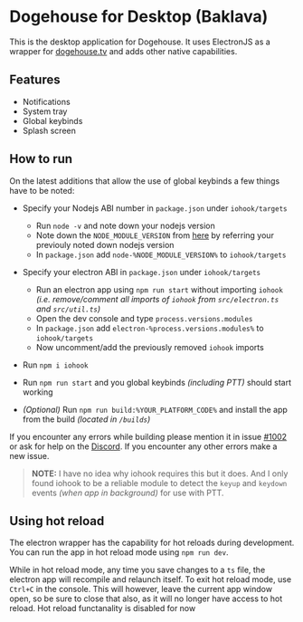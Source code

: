 # Dogehouse for Desktop (Baklava)

This is the desktop application for Dogehouse.
It uses ElectronJS as a wrapper for [dogehouse.tv](https://dogehouse.tv) and adds other native capabilities.

## Features

- Notifications
- System tray
- Global keybinds
- Splash screen

## How to run

On the latest additions that allow the use of global keybinds a few things have to be noted:

- Specify your Nodejs ABI number in `package.json` under `iohook/targets`
   - Run `node -v` and note down your nodejs version
   - Note down the `NODE_MODULE_VERSION` from [here](https://nodejs.org/en/download/releases/) by referring your previouly noted down nodejs version
   - In `package.json` add `node-%NODE_MODULE_VERSION%` to `iohook/targets`

- Specify your electron ABI in `package.json` under `iohook/targets`
   - Run an electron app using `npm run start` without importing `iohook` *(i.e. remove/comment all imports of `iohook` from `src/electron.ts` and `src/util.ts`)*
   - Open the dev console and type `process.versions.modules`
   - In `package.json` add `electron-%process.versions.modules%` to `iohook/targets`
   - Now uncomment/add the previously removed `iohook` imports

- Run `npm i iohook`
- Run `npm run start` and you global keybinds *(including PTT)* should start working
- *(Optional)* Run `npm run build:%YOUR_PLATFORM_CODE%` and install the app from the build *(located in `/builds`)*

If you encounter any errors while building please mention it in issue [#1002](https://github.com/benawad/dogehouse/issues/1002) or ask for help on the [Discord](https://discord.gg/wCbKBZF9cV0).
If you encounter any other errors make a new issue.

> **NOTE:** I have no idea why iohook requires this but it does. And I only found iohook to be a reliable module to detect the `keyup` and `keydown` events *(when app in background)* for use with PTT.

## Using hot reload

The electron wrapper has the capability for hot reloads during development.
You can run the app in hot reload mode using `npm run dev`.

While in hot reload mode, any time you save changes to a `ts` file, the electron app will recompile and relaunch itself.
To exit hot reload mode, use `Ctrl+C` in the console. This will however, leave the current app window open, so be sure to close that also, as it will no longer have access to hot reload.
Hot reload functanality is disabled for now
